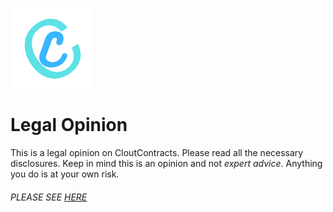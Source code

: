 [![CCSLOGO](https://raw.githubusercontent.com/CloutContracts/cloutcontracts.github.io/main/assets/images/c-128x128.png)](https://cloutcontracts.net)
# Legal Opinion

This is a legal opinion on CloutContracts. Please read all the necessary disclosures. Keep in mind this is an opinion and not *expert advice*. Anything you do is at your own risk.
###### PLEASE SEE [HERE](https://github.com/CloutContracts/LO/blob/main/Legal%20Opinion.pdf)
